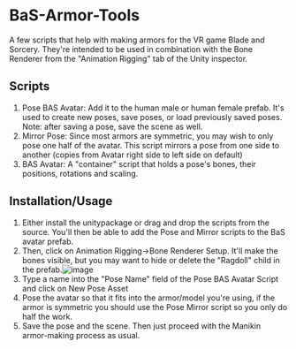 # BaS-Armor-Tools
A few scripts that help with making armors for the VR game Blade and Sorcery. They're intended to be used in combination with the Bone Renderer from the "Animation Rigging" tab of the Unity inspector.
## Scripts
1. Pose BAS Avatar:
  Add it to the human male or human female prefab. It's used to create new poses, save poses, or load previously saved poses. Note: after saving a pose, save the scene as well. 
2. Mirror Pose: Since most armors are symmetric, you may wish to only pose one half of the avatar. This script mirrors a pose from one side to another (copies from Avatar right side to left side on default)
3. BAS Avatar: A "container" script that holds a pose's bones, their positions, rotations and scaling.

## Installation/Usage
1. Either install the unitypackage or drag and drop the scripts from the source. You'll then be able to add the Pose and Mirror scripts to the BaS avatar prefab.
2. Then, click on Animation Rigging->Bone Renderer Setup. It'll make the bones visible, but you may want to hide or delete the "Ragdoll" child in the prefab.![image](https://user-images.githubusercontent.com/32655376/199850496-26c0e495-3562-4fe6-a7ec-5ced96bff885.png)
3. Type a name into the "Pose Name" field of the Pose BAS Avatar Script and click on New Pose Asset
4. Pose the avatar so that it fits into the armor/model you're using, if the armor is symmetric you should use the Pose Mirror script so you only do half the work.
5. Save the pose and the scene. Then just proceed with the Manikin armor-making process as usual.
